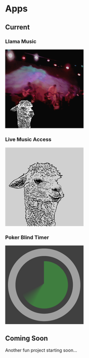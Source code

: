 # Apps

## Current

### Llama Music

[![Llama Music][store-lma-img]](./llama-music)

### Live Music Access

[![Live Music Access][store-lma-legacy-img]](./live-music-access)

### Poker Blind Timer

[![Poker Blind Timer][store-pokerblindtimer-img]](./poker-blind-timer)

## Coming Soon

Another fun project starting soon...

[store-lma-img]: ../img/store-lma-252x252.png
[store-lma-legacy-img]: ../img/store-lma-legacy-252x252.png
[store-pokerblindtimer-img]: ../img/store-pokerblindtimer-252x252.png
